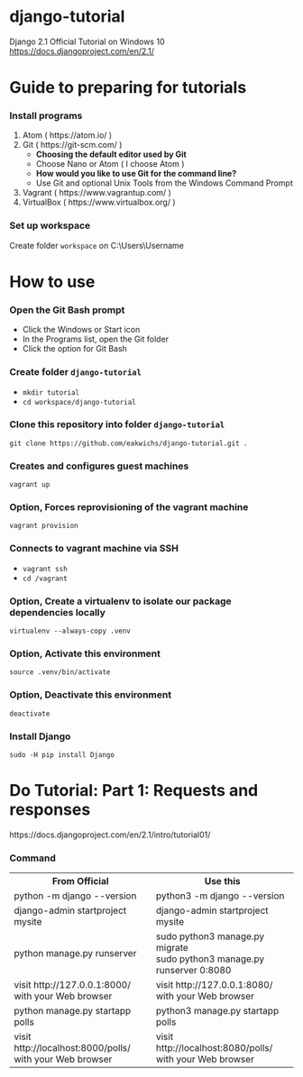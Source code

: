# django-tutorial

Django 2.1 Official Tutorial on Windows 10<br>
https://docs.djangoproject.com/en/2.1/


<h1>Guide to preparing for tutorials</h1>

<h3>Install programs</h3>
<ol>
  <li>Atom ( https://atom.io/ )</li>
  <li>Git ( https://git-scm.com/ )
    <ul>
      <li><strong>Choosing the default editor used by Git</strong></li>
      <li>Choose Nano or Atom ( I choose Atom )</li>
      <li><strong>How would you like to use Git for the command line?</strong></li>
      <li>Use Git and optional Unix Tools from the Windows Command Prompt</li>
    </ul>
  </li>
  <li>Vagrant ( https://www.vagrantup.com/ )</li>
  <li>VirtualBox ( https://www.virtualbox.org/ )</li>
</ol>

<h3>Set up workspace</h3>
Create folder <code>workspace</code> on C:\Users\Username


<h1>How to use</h1>

<h3>Open the Git Bash prompt</h3>
<ul>
  <li>Click the Windows or Start icon</li>
  <li>In the Programs list, open the Git folder</li>
  <li>Click the option for Git Bash</li>
</ul>

<h3>Create folder <code>django-tutorial</code></h3>
<ul>
  <li><code>mkdir tutorial</code></li>
  <li><code>cd workspace/django-tutorial</code></li>
</ul>

<h3>Clone this repository into folder <code>django-tutorial</code></h3>
<code>git clone https://github.com/eakwichs/django-tutorial.git .</code>

<h3>Creates and configures guest machines</h3>
<code>vagrant up</code>

<h3>Option, Forces reprovisioning of the vagrant machine</h3>
<code>vagrant provision</code>

<h3>Connects to vagrant machine via SSH</h3>
<ul>
  <li><code>vagrant ssh</code></li>
  <li><code>cd /vagrant</code></li>
</ul>

<h3>Option, Create a virtualenv to isolate our package dependencies locally</h3>
<code>virtualenv --always-copy .venv</code>

<h3>Option, Activate this environment</h3>
<code>source .venv/bin/activate</code>

<h3>Option, Deactivate this environment</h3>
<code>deactivate</code>

<h3>Install Django</h3>
<code>sudo -H pip install Django</code>

<h1>Do Tutorial: Part 1: Requests and responses</h1>
https://docs.djangoproject.com/en/2.1/intro/tutorial01/

<h3>Command</h3>
<table>
  <tr>
    <th>From Official</th>
    <th>Use this</th>
  </tr>
  <tr>
    <td>python -m django --version</td>
    <td>python3 -m django --version</td>
  </tr>
  <tr>
    <td>django-admin startproject mysite</td>
    <td>django-admin startproject mysite</td>
  </tr>
  <tr>
    <td>python manage.py runserver</td>
    <td>sudo python3 manage.py migrate<br>
      sudo python3 manage.py runserver 0:8080
    </td>
  </tr>
  <tr>
    <td>visit http://127.0.0.1:8000/ with your Web browser</td>
    <td>visit http://127.0.0.1:8080/ with your Web browser</td>
  </tr>
  <tr>
    <td>python manage.py startapp polls</td>
    <td>python3 manage.py startapp polls</td>
  </tr>
  <tr>
    <td>visit http://localhost:8000/polls/ with your Web browser</td>
    <td>visit http://localhost:8080/polls/ with your Web browser</td>
  </tr>
</table>
